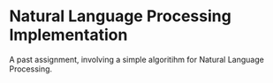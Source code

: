 # Natural Language Processing Implementation
 A past assignment, involving a simple algoritihm for Natural Language Processing.
